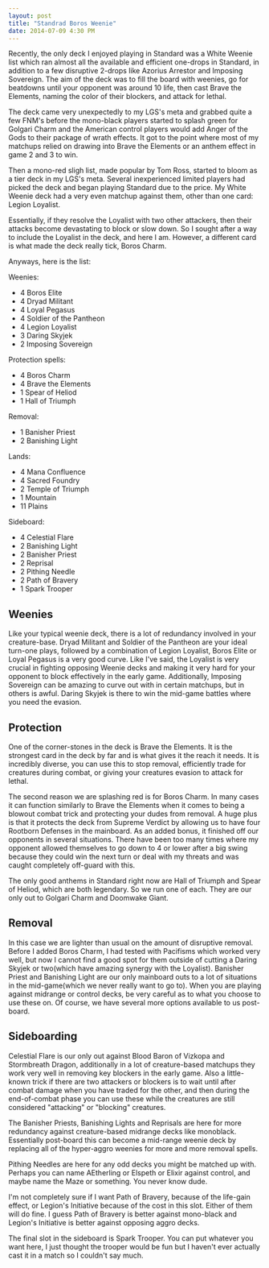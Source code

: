 ```yaml
---
layout: post
title: "Standrad Boros Weenie"
date: 2014-07-09 4:30 PM
---
```


Recently, the only deck I enjoyed playing in Standard was a White Weenie
list which ran almost all the available and efficient one-drops in
Standard, in addition to a few disruptive 2-drops like Azorius Arrestor
and Imposing Sovereign. The aim of the deck was to fill the board with
weenies, go for beatdowns until your opponent was around 10 life, then
cast Brave the Elements, naming the color of their blockers, and attack
for lethal.

The deck came very unexpectedly to my LGS's meta and grabbed quite a few
FNM's before the mono-black players started to splash green for
Golgari Charm and the American control players would add Anger of the
Gods to their package of wrath effects. It got to the point where most
of my matchups relied on drawing into Brave the Elements or an anthem
effect in game 2 and 3 to win.

Then a mono-red sligh list, made popular by Tom Ross, started to bloom
as a tier deck in my LGS's meta. Several inexperienced limited players
had picked the deck and began playing Standard due to the price. My
White Weenie deck had a very even matchup against them, other than one
card: Legion Loyalist.

Essentially, if they resolve the Loyalist with two other attackers, then
their attacks become devastating to block or slow down. So I sought after
a way to include the Loyalist in the deck, and here I am. However, a
different card is what made the deck really tick, Boros Charm.

Anyways, here is the list:

Weenies:

* 4 Boros Elite
* 4 Dryad Militant
* 4 Loyal Pegasus
* 4 Soldier of the Pantheon
* 4 Legion Loyalist
* 3 Daring Skyjek
* 2 Imposing Sovereign

Protection spells:

* 4 Boros Charm
* 4 Brave the Elements
* 1 Spear of Heliod
* 1 Hall of Triumph

Removal:

* 1 Banisher Priest
* 2 Banishing Light

Lands:

* 4 Mana Confluence
* 4 Sacred Foundry
* 2 Temple of Triumph
* 1 Mountain
* 11 Plains

Sideboard:

* 4 Celestial Flare
* 2 Banishing Light
* 2 Banisher Priest
* 2 Reprisal
* 2 Pithing Needle
* 2 Path of Bravery
* 1 Spark Trooper

## Weenies

Like your typical weenie deck, there is a lot of redundancy involved
in your creature-base. Dryad Militant and Soldier of the Pantheon are
your ideal turn-one plays, followed by a combination of Legion
Loyalist, Boros Elite or Loyal Pegasus is a very good curve. Like I've
said, the Loyalist is very crucial in fighting opposing Weenie decks
and making it very hard for your opponent to block effectively in the
early game. Additionally, Imposing Sovereign can be amazing to curve
out with in certain matchups, but in others is awful. Daring Skyjek
is there to win the mid-game battles where you need the evasion.

## Protection

One of the corner-stones in the deck is Brave the Elements. It is the
strongest card in the deck by far and is what gives it the reach it
needs. It is incredibly diverse, you can use this to stop removal, 
efficiently trade for creatures during combat, or giving your creatures
evasion to attack for lethal.

The second reason we are splashing red is for Boros Charm. In many
cases it can function similarly to Brave the Elements when it comes to
being a blowout combat trick and protecting your dudes from removal.
A huge plus is that it protects the deck from Supreme Verdict by
allowing us to have four Rootborn Defenses in the mainboard. As an
added bonus, it finished off our opponents in several situations.
There have been too many times where my opponent allowed themselves
to go down to 4 or lower after a big swing because they could win the
next turn or deal with my threats and was caught completely off-guard
with this.

The only good anthems in Standard right now are Hall of Triumph and
Spear of Heliod, which are both legendary. So we run one of each.
They are our only out to Golgari Charm and Doomwake Giant.

## Removal

In this case we are lighter than usual on the amount of disruptive
removal. Before I added Boros Charm, I had tested with Pacifisms which
worked very well, but now I cannot find a good spot for them outside
of cutting a Daring Skyjek or two(which have amazing synergy with the
Loyalist). Banisher Priest and Banishing Light are our only mainboard
outs to a lot of situations in the mid-game(which we never really want
to go to). When you are playing against midrange or control decks, be
very careful as to what you choose to use these on. Of course, we have
several more options available to us post-board.

## Sideboarding

Celestial Flare is our only out against Blood Baron of Vizkopa and
Stormbreath Dragon, additionally in a lot of creature-based matchups
they work very well in removing key blockers in the early game. Also
a little-known trick if there are two attackers or blockers is to wait
until after combat damage when you have traded for the other, and then
during the end-of-combat phase you can use these while the creatures
are still considered "attacking" or "blocking" creatures.

The Banisher Priests, Banishing Lights and Reprisals are here for
more redundancy against creature-based midrange decks like monoblack.
Essentially post-board this can become a mid-range weenie deck by
replacing all of the hyper-aggro weenies for more and more removal
spells.

Pithing Needles are here for any odd decks you might be matched up
with. Perhaps you can name AEtherling or Elspeth or Elixir against
control, and maybe name the Maze or something. You never know dude.

I'm not completely sure if I want Path of Bravery, because of the
life-gain effect, or Legion's Initiative because of the cost in this
slot. Either of them will do fine. I guess Path of Bravery is better
against mono-black and Legion's Initiative is better against opposing
aggro decks.

The final slot in the sideboard is Spark Trooper. You can put whatever
you want here, I just thought the trooper would be fun but I haven't
ever actually cast it in a match so I couldn't say much.
